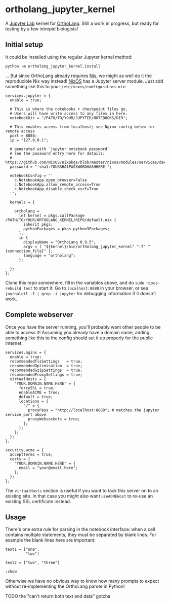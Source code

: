 ortholang_jupyter_kernel
================

A [Jupyter Lab][jupyterlab] kernel for [OrthoLang][ortholang].
Still a work in progress, but ready for testing by a few intrepid biologists!


Initial setup
-------------

It could be installed using the regular Jupyter kernel method:
```
python -m ortholang_jupyter_kernel.install
```

... But since OrthoLang already requires [Nix][nix], we might as well do it the
reproducible Nix way instead! [NixOS][nixos] has a Jupyter server module. Just
add something like this to your `/etc/nixos/configuration.nix`:

```
services.jupyter = {
  enable = true;

  # This is where the notebooks + checkpoint files go.
  # Users will have write access to any files in here.
  notebookDir = "/PATH/TO/YOUR/JUPYTER/NOTEBOOKS/DIR";

  # This enables access from localhost; see Nginx config below for remote access
  port = 8888;
  ip = "127.0.0.1";

  # generated with `jupyter notebook password`
  # see the password entry here for details:
  # https://github.com/NixOS/nixpkgs/blob/master/nixos/modules/services/development/jupyter/default.nix#L77
  password = "'sha1:YOURSHA1PASSWORDHASHHERE'";

  notebookConfig = '' 
    c.NotebookApp.open_browser=False 
    c.NotebookApp.allow_remote_access=True 
    c.NotebookApp.disable_check_xsrf=True 
  '';

  kernels = {

    ortholang =
      let kernel = pkgs.callPackage /PATH/TO/YOUR/ORTHOLANG_KERNEL/REPO/default.nix {
        inherit pkgs;
        pythonPackages = pkgs.python3Packages;
      };
      in {
        displayName = "OrthoLang 0.9.5";
        argv = [ "${kernel}/bin/ortholang_jupyter_kernel" "-f" "{connection_file}" ];
        language = "ortholang";
      };

  };
};
```

Clone this repo somewhere, fill in the variables above, and do `sudo
nixos-rebuild test` to start it. Go to `localhost:8888` in your browser, or see
`journalctl -f | grep -i jupyter` for debugging information if it doesn't work.


Complete webserver
------------------

Once you have the server running, you'll probably want other people to be able
to access it! Assuming you already have a domain name, adding something like
this to the config should set it up properly for the public internet:

```
services.nginx = {
  enable = true;
  recommendedTlsSettings   = true;
  recommendedOptimisation  = true;
  recommendedGzipSettings  = true;
  recommendedProxySettings = true;
  virtualHosts = {
    "YOUR.DOMAIN.NAME.HERE" = {
      forceSSL = true;
      enableACME = true;
      default = true;
      locations = {
        "/" = {
          proxyPass = "http://localhost:8888"; # matches the jupyter service port above
          proxyWebsockets = true;
        };
      };
    };
  };
};

security.acme = {
  acceptTerms = true;
  certs = {
    "YOUR.DOMAIN.NAME.HERE" = {
      email = "your@email.here";
    };
  };
};
```

The `virtualHosts` section is useful if you want to tack this server on to an existing site.
In that case you might also want `useACMEHost` to re-use an existing SSL certificate instead.

Usage
-----

There's one extra rule for parsing in the notebook interface: when a cell
contains multiple statements, they must be separated by blank lines. For
example the blank lines here are important:

```
test1 = ["one",
         "two"]

test2 = ["two", "three"]

:show
```

Otherwise we have no obvious way to know how many prompts to expect
without re-implementing the OrthoLang parser in Python!

TODO the "can't return both text and data" gotcha


[nixos]: https://nixos.org
[nix]: https://nixos.org/nix
[jupyterlab]: https://jupyterlab.readthedocs.io/en/stable/getting_started/overview.html
[ortholang]: https://ortholang.pmb.berkeley.edu/
